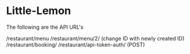 # Little-Lemon

The following are the API URL's

/restaurant/menu
/restaurant/menu/2/ (change ID with newly created ID)
/restaurant/booking/
/restaurant/api-token-auth/ (POST)
